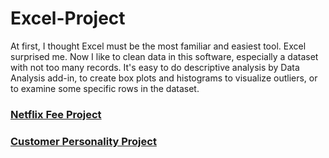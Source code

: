 # Excel-Project

At first, I thought Excel must be the most familiar and easiest tool. Excel surprised me. Now I like to clean data in this software, especially a dataset with not too many records. It's easy to do descriptive analysis by Data Analysis add-in, to create box plots and histograms to visualize outliers, or to examine some specific rows in the dataset. 

### [Netflix Fee Project](https://github.com/levuthuynga/Excel-Projects/tree/main/Netflix%20Fee)

### [Customer Personality Project](https://github.com/levuthuynga/Excel-Projects/tree/main/Customer%20Personality)


